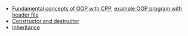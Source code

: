 * [Fundamental concepts of OOP with CPP](Fundamental%20concepts.md), [example OOP program with header file](Example)
* [Constructor and destructor](https://github.com/TranPhucVinh/Cplusplus/blob/master/Introduction/OOP/Constructor%20and%20Destructor.md)
* [Inheritance](https://github.com/TranPhucVinh/Cplusplus/blob/master/Introduction/OOP/Inheritance.md)
